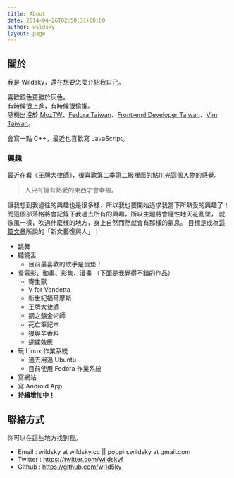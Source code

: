 ```yaml
---
title: About
date: 2014-04-26T02:50:31+00:00
author: wildsky
layout: page
---
```


## 關於

我是 Wildsky，還在想要怎麼介紹我自己。

喜歡銀色更勝於灰色。<br />
有時候很上進，有時候很偷懶。<br />
隨機出沒於 [MozTW](http://moztw.org)、[Fedora Taiwan](http://fedora.linux.org.tw)、[Front-end Developer Taiwan](http://f2e.tw)、[Vim Taiwan](http://vim-tw.github.io)。

會寫一點 C++，最近也喜歡寫 JavaScript。

### 興趣

最近在看《王牌大律師》，很喜歡第二季第二級裡面的鮎川光這個人物的感覺。

> 人只有擁有熱愛的東西才會幸福。

讓我想到我過往的興趣也是很多樣，所以我也要開始追求我當下所熱愛的興趣了！
而這個部落格將會記錄下我過去所有的興趣，所以主題將會隨性地天花亂墜，
就像風一樣，吹過什麼樣的地方，身上自然而然就會有那樣的氣息。
目標是成為[這篇文章](http://www.cheers.com.tw/blog/blogTopic.action?id=458&nid=5161)所說的「新文藝復興人」！

- 跳舞
- 聽饒舌
  - 目前最喜歡的歌手是蛋堡！
- 看電影、動畫、影集、漫畫 （下面是我覺得不錯的作品）
  - 寄生獸
  - V for Vendetta
  - 新世紀福爾摩斯
  - 王牌大律師
  - 鋼之鍊金術師
  - 死亡筆記本
  - 狼與辛香料
  - 蝴蝶效應
- 玩 Linux 作業系統
  - 過去用過 Ubuntu
  - 目前使用 Fedora 作業系統
- 寫網站
- 寫 Android App
- **持續增加中！**

<!-- 經濟學、財務管理、法律、心理學 -->

## 聯絡方式

你可以在這些地方找到我。

- Email : wildsky at wildsky.cc &#124;&#124; poppin.wildsky at gmail.com
- Twitter : <https://twitter.com/wildskyf>
- Github : <https://github.com/wi1d5ky>
<!--
  - Linkin : <https://www.linkedin.com/in/wildsky>
- -->
